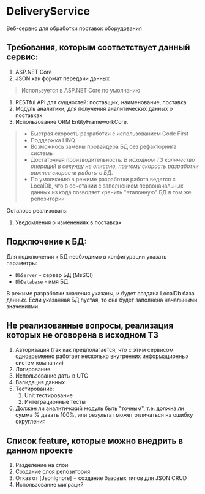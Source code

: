 # DeliveryService
Веб-сервис для обработки поставок оборудования

## Требования, которым соответствует данный сервис:
1. ASP.NET Сore
1. JSON как формат передачи данных 
> Используется в ASP.NET Сore по умолчанию
1. RESTful API для сущностей: поставщик, наименование, поставка
1. Модуль аналитики, для получения аналитических данных о поставках
1. Использование ORM EntityFrameworkCore.
> * Быстрая скорость разработки с использованием Code First
> * Поддержка LINQ
> * Возможнось замены провайдера БД без рефакторинга системы
> * Достаточная производительность. *В исходном ТЗ количество операций в секунду не описано, поэтому скорость разработки важнее скорости работы с БД.*
> * По умолчанию в режиме разработки работа ведется с LocalDb, что в сочетании с заполнением первоначальных данных из кода позволяет хранить "эталонную" БД в том же репозитории

Осталось реализовать:
1. Уведомления о изменениях в поставках


## Подключение к БД:
Для подключения к БД необходимо в конфигурации указать параметры:
* `DbServer` - сервер БД (MsSQl)
* `DbDatabase` - имя БД.

В режиме разработки значения указаны, и будет создана LocalDb база данных.
Если указанная БД пустая, то она будет заполнена начальными значениями.

## Не реализованные вопросы, реализация которых не оговорена в исходном ТЗ
1. Авторизация (так как предполагается, что с этим сервисом одновременно работает несколько внутренних
информационных систем компании)
1. Логирование
1. Использование даты в UTС
1. Валидация данных
1. Тестирование:
    1. Unit тестирование
    1. Интеграционные тесты
1. Должен ли аналитичский модуль быть "точным", т.е. должна ли сумма % давать 100%, или результат может отличаться на ошибку округления

## Список feature, которые можно внедрить в данном проекте
1. Разделение на слои
1. Создание слоя репозитория
1. Отказ от [JsonIgnore] + создание базовых типов для JSON CRUD
1. Использование миграций

